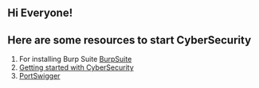 ## Hi Everyone! 

## Here are some resources to start CyberSecurity 


1. For installing Burp Suite 
  [BurpSuite](https://youtu.be/VK3n5xgPB20?si=zBHsySXh7-u2cOms)
2. [Getting started with CyberSecurity](https://hbothra22.medium.com/how-do-i-get-started-in-cyber-security-my-perspective-learning-path-b53065189ba5)
3.  [PortSwigger](https://portswigger.net/web-security)

